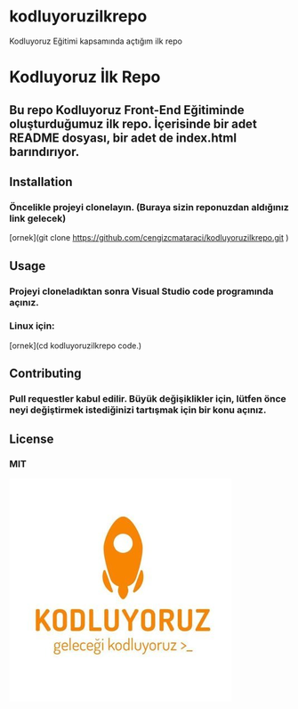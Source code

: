 # kodluyoruzilkrepo
Kodluyoruz Eğitimi kapsamında açtığım ilk repo

# Kodluyoruz İlk Repo
## Bu repo Kodluyoruz Front-End Eğitiminde oluşturduğumuz ilk repo. İçerisinde bir adet README dosyası, bir adet de index.html barındırıyor.


## Installation
### Öncelikle projeyi clonelayın. (Buraya sizin reponuzdan aldığınız link gelecek)
[ornek](git clone https://github.com/cengizcmataraci/kodluyoruzilkrepo.git )

## Usage
### Projeyi cloneladıktan sonra Visual Studio code programında açınız.
### Linux için:
[ornek](cd kodluyoruzilkrepo
code.)

## Contributing
### Pull requestler kabul edilir. Büyük değişiklikler için, lütfen önce neyi değiştirmek istediğinizi tartışmak için bir konu açınız.

## License
### MIT

![Kodluyoruz Logo](https://raw.githubusercontent.com/Kodluyoruz/taskforce/git/git/markdown-nedir-nasil-kullaniriz-/figures/kodluyoruz_logo.jpg)


